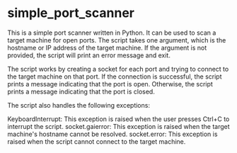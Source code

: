 # simple_port_scanner

This is a simple port scanner written in Python. It can be used to scan a target machine for open ports. The script takes one argument, which is the hostname or IP address of the target machine. If the argument is not provided, the script will print an error message and exit.

The script works by creating a socket for each port and trying to connect to the target machine on that port. If the connection is successful, the script prints a message indicating that the port is open. Otherwise, the script prints a message indicating that the port is closed.

The script also handles the following exceptions:

KeyboardInterrupt: This exception is raised when the user presses Ctrl+C to interrupt the script.
socket.gaierror: This exception is raised when the target machine's hostname cannot be resolved.
socket.error: This exception is raised when the script cannot connect to the target machine.
